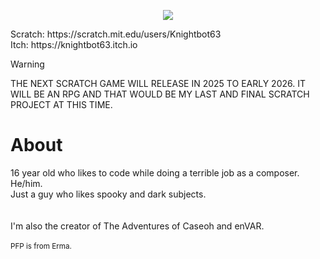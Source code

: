 <p align="center"><img align="center" src="https://github.com/user-attachments/assets/64655632-0862-4210-8f21-95d48a922b15"></img></p>
Scratch: https://scratch.mit.edu/users/Knightbot63<br>
Itch: https://knightbot63.itch.io<br>

> [!WARNING]  
> THE NEXT SCRATCH GAME WILL RELEASE IN 2025 TO EARLY 2026. IT WILL BE AN RPG AND THAT WOULD BE MY LAST AND FINAL SCRATCH PROJECT AT THIS TIME.
# About
16 year old who likes to code while doing a terrible job as a composer. He/him.<br>
Just a guy who likes spooky and dark subjects.<br><br><br>I'm also the creator of The Adventures of Caseoh and enVAR.<br><br>
<sub> PFP is from Erma.</sub>
